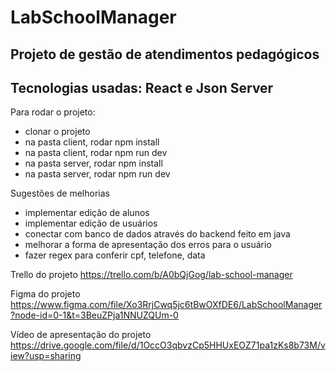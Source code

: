 # LabSchoolManager

## Projeto de gestão de atendimentos pedagógicos
## Tecnologias usadas: React e Json Server

Para rodar o projeto:

- clonar o projeto
- na pasta client, rodar npm install
- na pasta client, rodar npm run dev
- na pasta server, rodar npm install
- na pasta server, rodar npm run dev

Sugestões de melhorias

- implementar edição de alunos
- implementar edição de usuários
- conectar com banco de dados através do backend feito em java
- melhorar a forma de apresentação dos erros para o usuário
- fazer regex para conferir cpf, telefone, data

Trello do projeto
https://trello.com/b/A0bQjGog/lab-school-manager

Figma do projeto
https://www.figma.com/file/Xo3RrjCwq5jc6tBwOXfDE6/LabSchoolManager?node-id=0-1&t=3BeuZPja1NNUZQUm-0

Vídeo de apresentação do projeto
https://drive.google.com/file/d/1OccO3qbvzCp5HHUxEOZ71pa1zKs8b73M/view?usp=sharing
